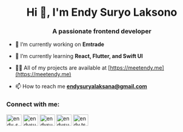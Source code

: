 <h1 align="center">Hi 👋, I'm Endy Suryo Laksono</h1>
<h3 align="center">A passionate frontend developer</h3>

- 🔭 I’m currently working on **Emtrade**

- 🌱 I’m currently learning **React, Flutter, and Swift UI**

- 👨‍💻 All of my projects are available at [https://meetendy.me](https://meetendy.me)

- 📫 How to reach me **endysuryalaksana@gmail.com**

<h3 align="left">Connect with me:</h3>
<p align="left">
<a href="https://twitter.com/endy_suryo" target="blank"><img align="center" src="https://raw.githubusercontent.com/rahuldkjain/github-profile-readme-generator/master/src/images/icons/Social/twitter.svg" alt="endy_suryo" height="30" width="40" /></a>
<a href="https://linkedin.com/in/endysuryolaksono" target="blank"><img align="center" src="https://raw.githubusercontent.com/rahuldkjain/github-profile-readme-generator/master/src/images/icons/Social/linked-in-alt.svg" alt="endysuryolaksono" height="30" width="40" /></a>
<a href="https://codesandbox.com/endysuryo" target="blank"><img align="center" src="https://raw.githubusercontent.com/rahuldkjain/github-profile-readme-generator/master/src/images/icons/Social/codesandbox.svg" alt="endysuryo" height="30" width="40" /></a>
<a href="https://fb.com/endysuryolaksono" target="blank"><img align="center" src="https://raw.githubusercontent.com/rahuldkjain/github-profile-readme-generator/master/src/images/icons/Social/facebook.svg" alt="endysuryolaksono" height="30" width="40" /></a>
<a href="https://instagram.com/endy.ts" target="blank"><img align="center" src="https://raw.githubusercontent.com/rahuldkjain/github-profile-readme-generator/master/src/images/icons/Social/instagram.svg" alt="endy.ts" height="30" width="40" /></a>
</p>

